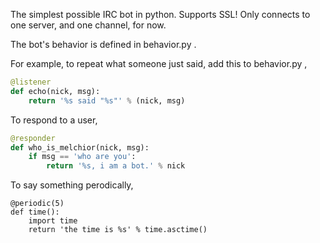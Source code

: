 The simplest possible IRC bot in python. Supports SSL! Only connects
to one server, and one channel, for now.

The bot's behavior is defined in behavior.py .

For example, to repeat what someone just said, add this to behavior.py ,

```python
@listener
def echo(nick, msg):
    return '%s said "%s"' % (nick, msg)
```

To respond to a user,

```python
@responder
def who_is_melchior(nick, msg):
    if msg == 'who are you':
        return '%s, i am a bot.' % nick
```

To say something perodically,

```
@periodic(5)
def time():
    import time
    return 'the time is %s' % time.asctime()
```